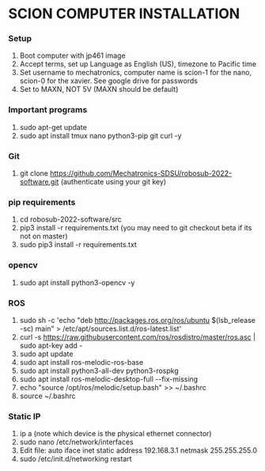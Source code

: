 # SCION COMPUTER INSTALLATION

### Setup
1. Boot computer with jp461 image
2. Accept terms, set up Language as English (US), timezone to Pacific time
3. Set username to mechatronics, computer name is scion-1 for the nano, scion-0 for the xavier. See google drive for passwords
4. Set to MAXN, NOT 5V (MAXN should be default)

### Important programs
1. sudo apt-get update
2. sudo apt install tmux nano python3-pip git curl -y

### Git
1. git clone https://github.com/Mechatronics-SDSU/robosub-2022-software.git 
(authenticate using your git key)

### pip requirements
1. cd robosub-2022-software/src
2. pip3 install -r requirements.txt (you may need to git checkout beta if its not on master)
3. sudo pip3 install -r requirements.txt

### opencv
1. sudo apt install python3-opencv -y

### ROS

1. sudo sh -c 'echo "deb http://packages.ros.org/ros/ubuntu $(lsb_release -sc) main" > /etc/apt/sources.list.d/ros-latest.list'
2. curl -s https://raw.githubusercontent.com/ros/rosdistro/master/ros.asc | sudo apt-key add -
3. sudo apt update
4. sudo apt install ros-melodic-ros-base
5. sudo apt install python3-all-dev python3-rospkg
6. sudo apt install ros-melodic-desktop-full --fix-missing
7. echo "source /opt/ros/melodic/setup.bash" >> ~/.bashrc
8. source ~/.bashrc

### Static IP

1. ip a (note which device is the physical ethernet connector)
2. sudo nano /etc/network/interfaces
3. Edit file:
auto <ethernet device>
iface <ethernet device> inet static
	address 192.168.3.1
	netmask 255.255.255.0
4. sudo /etc/init.d/networking restart
